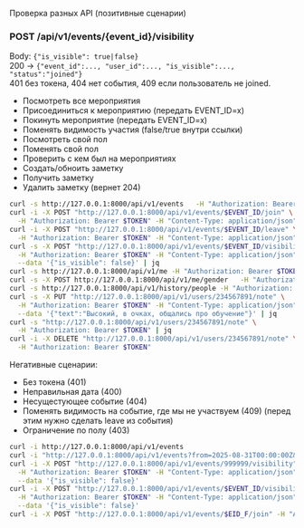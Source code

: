 Проверка разных API (позитивные сценарии)

### POST /api/v1/events/{event_id}/visibility

Body: `{"is_visible": true|false}`  
200 → `{"event_id":..., "user_id":..., "is_visible":..., "status":"joined"}`  
401 без токена, 404 нет события, 409 если пользователь не joined.

- Посмотреть все мероприятия
- Присоединиться к мероприятию (передать EVENT_ID=x)
- Покинуть мероприятие (передать EVENT_ID=x)
- Поменять видимость участия (false/true внутри ссылки)
- Посмотреть свой пол
- Поменять свой пол
- Проверить с кем был на мероприятиях
- Создать/обноить заметку
- Получить заметку
- Удалить заметку (вернет 204)

```bash
curl -s http://127.0.0.1:8000/api/v1/events   -H "Authorization: Bearer $TOKEN" | jq
curl -i -X POST "http://127.0.0.1:8000/api/v1/events/$EVENT_ID/join" \
  -H "Authorization: Bearer $TOKEN" -H "Content-Type: application/json" --data "{}"
curl -i -X POST "http://127.0.0.1:8000/api/v1/events/$EVENT_ID/leave" \
  -H "Authorization: Bearer $TOKEN" -H "Content-Type: application/json" --data "{}"
curl -s -X POST "http://127.0.0.1:8000/api/v1/events/$EVENT_ID/visibility" \
  -H "Authorization: Bearer $TOKEN" -H "Content-Type: application/json" \
  --data '{"is_visible": false}' | jq
curl -s http://127.0.0.1:8000/api/v1/me -H "Authorization: Bearer $TOKEN" | jq
curl -s -X POST http://127.0.0.1:8000/api/v1/me/gender   -H "Authorization: Bearer $TOKEN" -H "Content-Type: application/json"   --data '{"gender":"male"}' | jq
curl -s http://127.0.0.1:8000/api/v1/history/people -H "Authorization: Bearer $TOKEN" | jq
curl -s -X PUT "http://127.0.0.1:8000/api/v1/users/234567891/note" \
  -H "Authorization: Bearer $TOKEN" -H "Content-Type: application/json" \
  --data '{"text":"Высокий, в очках, общались про обучение"}' | jq
curl -s "http://127.0.0.1:8000/api/v1/users/234567891/note" \
  -H "Authorization: Bearer $TOKEN" | jq
curl -i -X DELETE "http://127.0.0.1:8000/api/v1/users/234567891/note" \
  -H "Authorization: Bearer $TOKEN"
```

Негативные сценарии:

- Без токена (401)
- Неправильная дата (400)
- Несущестующее событие (404)
- Поменять видимость на событие, где мы не участвуем (409) (перед этим нужно сделать leave из события)
- Ограничение по полу (403)

```bash
curl -i http://127.0.0.1:8000/api/v1/events
curl -i "http://127.0.0.1:8000/api/v1/events?from=2025-08-31T00:00:00Z&to=2025-08-15T00:00:00Z" -H "Authorization: Bearer $TOKEN"
curl -i -X POST "http://127.0.0.1:8000/api/v1/events/999999/visibility" \
  -H "Authorization: Bearer $TOKEN" -H "Content-Type: application/json" \
  --data '{"is_visible": false}'
curl -i -X POST "http://127.0.0.1:8000/api/v1/events/$EVENT_ID/visibility" \
  -H "Authorization: Bearer $TOKEN" -H "Content-Type: application/json" \
  --data '{"is_visible": false}'
curl -i -X POST "http://127.0.0.1:8000/api/v1/events/$EID_F/join" -H "Authorization: Bearer $TOKEN" -H "Content-Type: application/json" --data "{}"
```
